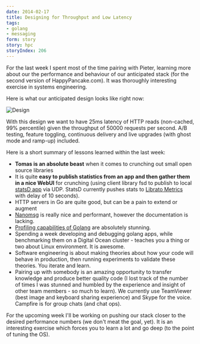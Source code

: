 ```yaml
---
date: 2014-02-17
title: Designing for Throughput and Low Latency
tags:
- golang
- messaging
form: story
story: hpc
storyIndex: 206
---
```


For the last week I spent most of the time pairing with Pieter,
learning more about our the performance and behaviour of our
anticipated stack (for the second version of HappyPancake.com). It was
thoroughly interesting exercise in systems engineering.

Here is what our anticipated design looks like right now:

![Design](/images/2014-02-17-hpc-design.jpg)

With this design we want to have 25ms latency of HTTP reads
(non-cached, 99% percentile) given the throughput of 50000 requests
per second. A/B testing, feature toggling, continuous delivery and
live upgrades (with ghost mode and ramp-up) included.

Here is a short summary of lessons learned within the last week:

* **Tomas is an absolute beast** when it comes to crunching out small
    open source libraries
* It is quite **easy to publish statistics from an app and then gather
    them in a nice WebUI** for crunching (using client library fsd to
    publish to local [statsD app](https://github.com/etsy/statsd/) via
    UDP. StatsD currently pushes stats to
    [Librato Metrics](https://metrics.librato.com/metrics) with delay
    of 10 seconds).
* HTTP servers in Go are quite good, but can be a pain to extend or
    augment
*   [Nanomsg](http://nanomsg.org/) is really nice and performant, however the documentation is lacking.
*    [Profiling capabilities of Golang](http://blog.golang.org/profiling-go-programs) are absolutely stunning.
* Spending a week developing and debugging golang apps, while
    benchmarking them on a Digital Ocean cluster - teaches you a
    thing or two about Linux environment. It is awesome.
* Software engineering is about making theories about how your code
    will behave in production, then running experiments to validate
    these theories. You iterate and learn.
* Pairing up with somebody is an amazing opportunity to transfer
    knowledge and produce better quality code (I lost track of the
    number of times I was stunned and humbled by the experience and
    insight of other team members - so much to learn). We
    currently use TeamViewer (best image and keyboard sharing
    experience) and Skype for the voice. Campfire is for group chats
    (and chat ops).

For the upcoming week I'll be working on pushing our stack
closer to the desired performance numbers (we don't meat the
goal, yet). It is an interesting exercise which forces you to learn a
lot and go deep (to the point of tuning the OS).
